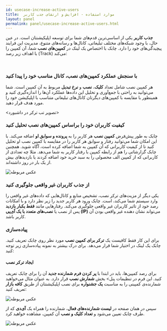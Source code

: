 ```yaml
---
id: usecase-increase-active-users
title:  موارد استفاده - افزایش و ارتقای جذب کاربر
layout: panel
permalink: panel/usecase-increase-active-users.html
---
```


**جذب کاربر** یکی از اساسی‌ترین قدم‌های شما برای توسعه اپلیکیشنتان است. در عین حال، با وجود شبکه‌های مختلف تبلیغاتی، کانال‌ها و رسانه‌های متنوع، مدیریت این فرایند پیچیدگی‌های خود را دارد. چابک با اختصاص یک لینک در **کمپین‌های نصب** شما، آن کمپین را با اهداف زیر رصد (Track) می‌کند:


<Br>

### با سنجش عملکرد کمپین‌های نصب، کانال مناسب خود را پیدا کنید

هر کمپین نصب شامل تعداد **کلیک**، **نصب** و **نرخ تبدیل** مربوط به آن کمپین است. شما می‌توانید به راحتی با جمع‌آوری و تحلیل این داده‌ها عملکرد آن‌ها را اندازه‌گیری کنید و همینطور با مقایسه با کمپین‌های دیگرتان کانال‌های تبلیغاتی متناسب با اپلیکیشن خود را مورد هدف قرار دهید. 

<تصویر تب ترکر در داشبورد>


### کیفیت کاربران خود را براساس کمپین‌های نصب تحلیل کنید

چابک به طور پیش‌فرض **کمپین نصب** هر کاربر را به **پرونده و سوابق او** اضافه می‌کند. با این امکان شما می‌توانید رفتار و سوابق هر کاربر را در مقایسه با کمپین نصب او تحلیل کنید تا از کیفیت کاربرانی که آن کمپین به شما اضافه کرده‌ است، آگاه شوید. همچنین چابک گزارشاتی را هم از رابطه کمپین با رفتار کاربر به شما می‌دهد. مثلا چه تعدادی از کاربرانی که از کمپین الف محصولی را به سبد خرید خود اضافه کردند یا بازدید‌های بیش از یک بار در روز داشته‌اند.

 ![عکس مربوطه](http://uupload.ir/files/a8xq_trackxy.png)

### از جذب کاربران غیر واقعی جلوگیری کنید

یکی دیگر از مزیت‌های ترکر نصب، تشخیص منابع و کانال‌هایی که داده‌های غیر واقعی را وارد سیستم شما می‌کند، است. چابک ورود هر کاربر جدید را زیر نظر دارد و با امکانات رصد خود از تاثیر کاربران غیر واقعی جلوگیری می‌کند. رفتارهایی مانند **فقط یکبار بازدید** پس از نصب یا **نصب‌های متعدد با یک آی‌پی (IP)** می‌تواند نشان دهنده غیر واقعی بودن آن کاربر باشد. 
### پیاده‌سازی 

برای این کار فقط کافیست یک **ترکر برای کمپین نصب** مورد نظر روی چابک تعریف کنید. چابک یک لینک در اختیار شما قرار می‌دهد. برای درک بیشتر به نمونه پیاده‌سازی زیر توجه کنید:


#### ایجاد ترکر نصب

برای رصد کمپین‌ها، باید در ابتدا با **پر کردن فرم شمارنده جدید** آن را برای چابک تعریف کنید. این فرم در تنظیمات پنل> بخش **شمارش نصب** قرار دارد. به عنوان مثال می‌خواهید شمارنده‌ی کمپینی را به مناسبت **یک جشنواره** برای نصب اپلیکیشنتان از طریق **کافه بازار** تعریف کنید:

 ![عکس مربوطه](http://uupload.ir/files/l1so_tracker.png)

سپس در همان صفحه در **لیست شمارنده‌های فعال**، شمارنده را همراه یک **آی‌دی** که از طرف چابک تعیین می‌شود و **تعداد کلیک و نصب** آن کمپین، مشاهده خواهید کرد.

 ![عکس مربوطه](http://uupload.ir/files/xfwv_trackx.png)
